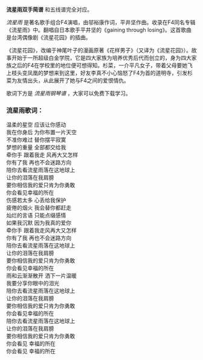 

**流星雨双手简谱** 和五线谱完全对应。

_流星雨_ 是著名歌手组合F4演唱，由邬裕康作词，平井坚作曲。收录在F4同名专辑《流星雨》中。翻唱自日本歌手平井坚的《gaining through
losing》。这首歌曲是台湾偶像剧《流星花园》的插曲。

《流星花园》，改编于神尾叶子的漫画原著《花样男子》（又译为《流星花园》）。故事开始于一所超级白金学院，它是四大家族为培养优秀后代而创立的，身为四大家族之后的F4在学校里的地位便可想得知。杉菜，一介平凡女子，带着父母要她飞上枝头变凤凰的梦想来到这里，好友李真不小心恼怒了F4为首的道明寺，引发杉菜为友情出头，从此展开了她与F4之间的爱恨情仇。

歌词下方是 _流星雨钢琴谱_ ，大家可以免费下载学习。

### 流星雨歌词：

温柔的星空 应该让你感动  
我在你身后 为你布置一片天空  
不准你难过 替你摆平寂寞  
梦想的重量 全部都交给我  
牵你手 跟着我走 风再大又怎样  
你有了我 再也不会迷路方向  
陪你去看流星雨落在这地球上  
让你的泪落在我肩膀  
要你相信我的爱只肯为你勇敢  
你会看见幸福的所在  
伤感若太多 心丢给我保护  
疲倦的烟火 我会替你都赶走  
灿烂的言语 只能点缀感情  
如果我沉默 因为我真的爱你  
牵你手 跟着我走风再大又怎样  
你有了我 再也不会迷路方向  
陪你去看流星雨落在这地球上  
让你的泪落在我肩膀  
要你相信我的爱只肯为你勇敢  
你会看见幸福的所在  
雨和云渐渐散开 洒下一片温暖  
我要分享你眼中的泪光  
陪你去看流星雨落在这地球上  
让你的泪落在我肩膀  
要你相信我的爱只肯为你勇敢  
你会看见幸福的所在  
陪你去看流星雨落在这地球上  
让你的泪落在我肩膀  
要你相信我的爱只肯为你勇敢  
你会看见 幸福的所在  
你会看见 幸福的所在

